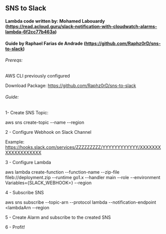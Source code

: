 ##  SNS to Slack

#### Lambda code written by: Mohamed Labouardy (https://read.acloud.guru/slack-notification-with-cloudwatch-alarms-lambda-6f2cc77b463a)

#### Guide by Raphael Farias de Andrade (https://github.com/Raphz0rD/sns-to-slack)


###### Prereqs:

AWS CLI previously configured

Download Package: https://github.com/Raphz0rD/sns-to-slack

###### Guide:

1- Create SNS Topic:

aws sns create-topic --name <topicName> --region <awsRegion>

2 - Configure Webhook on Slack Channel

<webhookURL>

Example: https://hooks.slack.com/services/ZZZZZZZZZ/YYYYYYYYYYYY/XXXXXXXXXXXXXXXXXXX

3 - Configure Lambda

aws lambda create-function --function-name <lambdaName> --zip-file fileb://deployment.zip --runtime go1.x --handler main --role <roleARN> --environment Variables={SLACK_WEBHOOK=<webhookURL>} --region <awsRegion>

4 - Subscribe SNS

aws sns subscribe --topic-arn <topicArn> --protocol lambda --notification-endpoint <lambdaArn --region <awsRegion>

5 - Create Alarm and subscribe to the created SNS

6 - Profit!


